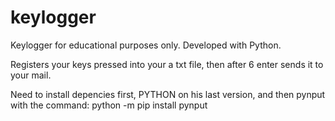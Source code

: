 # keylogger
Keylogger for educational purposes only. Developed with Python.

Registers your keys pressed into your a txt file, then after 6 enter sends it to your mail.

Need to install depencies first, PYTHON on his last version, and then pynput with the command: python -m pip install pynput
